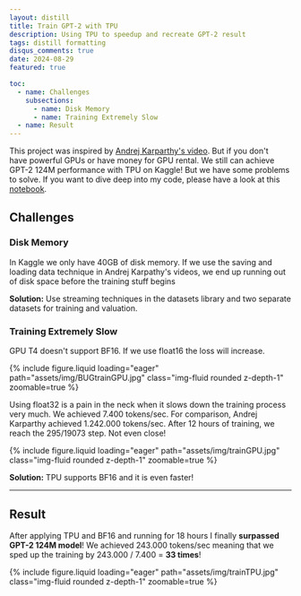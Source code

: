```yaml
---
layout: distill
title: Train GPT-2 with TPU
description: Using TPU to speedup and recreate GPT-2 result
tags: distill formatting 
disqus_comments: true
date: 2024-08-29
featured: true

toc:
  - name: Challenges
    subsections:
      - name: Disk Memory
      - name: Training Extremely Slow
  - name: Result
---
```


This project was inspired by [Andrej Karparthy's video](https://youtu.be/l8pRSuU81PU?si=6_loh9yI5Fj6ut1g). 
But if you don't have powerful GPUs or have money for GPU rental. We still can achieve GPT-2 124M performance with TPU on Kaggle! But we have some problems to solve.
If you want to dive deep into my code, please have a look at this [notebook](https://www.kaggle.com/code/dustnn/train-gpt-2-with-tpu).

## Challenges
### Disk Memory
In Kaggle we only have 40GB of disk memory. If we use the saving and loading data technique in Andrej Karpathy's videos,  we end up running out of disk space before the training stuff begins

**Solution:** Use streaming techniques in the datasets library and two separate datasets for training and valuation. 

### Training Extremely Slow

GPU T4 doesn't support BF16. If we use float16 the loss will increase. 

<div class="row mt-3">
    <div class="col-sm mt-3 mt-md-0">
        {% include figure.liquid loading="eager" path="assets/img/BUGtrainGPU.jpg" class="img-fluid rounded z-depth-1" zoomable=true %}
    </div>
</div>

Using float32 is a pain in the neck when it slows down the training process very much. We achieved 7.400 tokens/sec. For comparison, Andrej Karparthy achieved 1.242.000 tokens/sec. After 12 hours of training, we reach the 295/19073 step. Not even close! 

<div class="row mt-3">
    <div class="col-sm mt-3 mt-md-0">
        {% include figure.liquid loading="eager" path="assets/img/trainGPU.jpg" class="img-fluid rounded z-depth-1" zoomable=true %}
    </div>
</div>

**Solution:** TPU supports BF16 and it is even faster!

---

## Result
After applying TPU and BF16 and running for 18 hours I finally **surpassed GPT-2 124M model**! We achieved 243.000 tokens/sec meaning that we sped up the training by 243.000 / 7.400 = **33 times**!

<div class="row mt-3">
    <div class="col-sm mt-3 mt-md-0">
        {% include figure.liquid loading="eager" path="assets/img/trainTPU.jpg" class="img-fluid rounded z-depth-1" zoomable=true %}
    </div>
</div>
